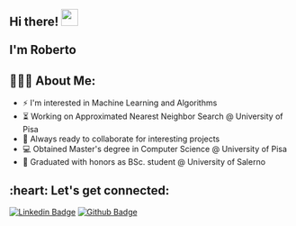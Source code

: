 <h2 align="left">
 <abc>
  <br>Hi there! <img src="https://user-images.githubusercontent.com/42378118/110234147-e3259600-7f4e-11eb-95be-0c4047144dea.gif" width="30"><br>
  <br> I'm Roberto
  <br>
 </abc>
</h2>


<h2 align="left">👨🏻‍💻 About Me:</h2>

- :zap: I'm interested in Machine Learning and Algorithms
- :hourglass_flowing_sand: Working on Approximated Nearest Neighbor Search @ University of Pisa
- :rocket: Always ready to collaborate for interesting projects
- :computer: Obtained Master's degree in Computer Science @ University of Pisa
- :dart: Graduated with honors as BSc. student @ University of Salerno <br>

<h2 align="left">:heart: Let's get connected:</h2>

[![Linkedin Badge](https://img.shields.io/badge/LinkedIn-0077B5?style=for-the-badge&logo=linkedin&logoColor=white)](https://www.linkedin.com/in/robbespo00) [![Github Badge](https://img.shields.io/badge/GitHub-181717?style=for-the-badge&logo=github&logoColor=white)](https://github.com/robbespo00)

